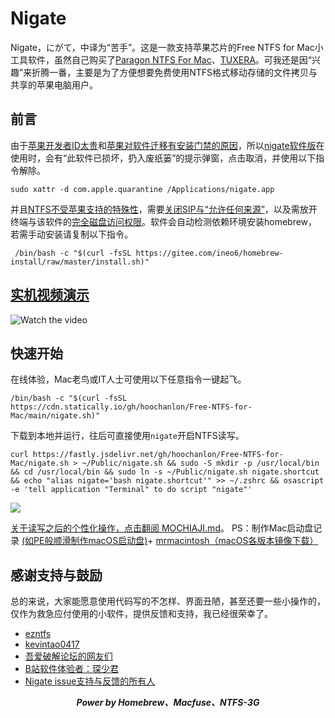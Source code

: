 # Nigate

Nigate，にがて，中译为“苦手”。这是一款支持苹果芯片的Free NTFS for Mac小工具软件，虽然自己购买了[Paragon NTFS For Mac](https://www.paragon-software.com/home/ntfs-mac/)、[TUXERA](https://www.tuxera.com)。可我还是因“兴趣”来折腾一番，主要是为了方便想要免费使用NTFS格式移动存储的文件拷贝与共享的苹果电脑用户。

## 前言

由于[苹果开发者ID太贵](https://blog.csdn.net/Alexander_Wei/article/details/111149103)和[苹果对软件迁移有安装门禁的原因](https://developer.apple.com/cn/developer-id/)，所以[nigate软件版](https://github.com/hoochanlon/Free-NTFS-for-Mac/releases/download/v1.1/nigate.dmg)在使用时，会有“此软件已损坏，扔入废纸篓”的提示弹窗，点击取消，并使用以下指令解除。

```shell
sudo xattr -d com.apple.quarantine /Applications/nigate.app
```
 
并且[NTFS不受苹果支持的特殊性](https://zh.wikipedia.org/wiki/NTFS)，需要[关闭SIP与“允许任何来源”](http://www.downza.cn/mac/10419030.html)，以及需放开终端与该软件的[完全磁盘访问权限](https://github.com/MacPaw/PermissionsKit)。软件会自动检测依赖环境安装homebrew，若需手动安装请复制以下指令。

```shell
 /bin/bash -c "$(curl -fsSL https://gitee.com/ineo6/homebrew-install/raw/master/install.sh)"
``` 
  
## [实机视频演示](https://www.bilibili.com/video/BV1XG4y1f79N)

![Watch the video](https://fastly.jsdelivr.net/gh/hoochanlon/free-mac-ntfs/shashin/example.png)

## 快速开始

在线体验，Mac老鸟或IT人士可使用以下任意指令一键起飞。

 ```shell
 /bin/bash -c "$(curl -fsSL https://cdn.statically.io/gh/hoochanlon/Free-NTFS-for-Mac/main/nigate.sh)"
 ```
 
下载到本地并运行，往后可直接使用`nigate`开启NTFS读写。

```shell
curl https://fastly.jsdelivr.net/gh/hoochanlon/Free-NTFS-for-Mac/nigate.sh > ~/Public/nigate.sh && sudo -S mkdir -p /usr/local/bin && cd /usr/local/bin && sudo ln -s ~/Public/nigate.sh nigate.shortcut && echo "alias nigate='bash nigate.shortcut'" >> ~/.zshrc && osascript -e 'tell application "Terminal" to do script "nigate"'
```
 
![](https://fastly.jsdelivr.net/gh/hoochanlon/Free-NTFS-for-Mac/shashin/ln-s-to-nigate.png)

[关于读写之后的个性化操作，点击翻阅 MOCHIAJI.md](MOCHIAJI.md)。 PS：制作Mac启动盘记录 [(如PE般顺滑制作macOS启动盘)](https://www.cleverfiles.com/data-recovery-software.html)+ [mrmacintosh（macOS各版本镜像下载）](https://mrmacintosh.com/blog/)



## 感谢支持与鼓励
 
 总的来说，大家能愿意使用代码写的不怎样、界面丑陋，甚至还要一些小操作的，仅作为救急应付使用的小软件，提供反馈和支持，我已经很荣幸了。

* [ezntfs](https://github.com/lezgomatt/ezntfs/issues/8#issuecomment-1374428139)
* [kevintao0417](https://github.com/hoochanlon/Free-NTFS-for-Mac/issues/3)
* [吾爱破解论坛的网友们](https://www.52pojie.cn/forum.php?mod=viewthread&tid=1735607&page=1#pid45353784)
* [B站软件体验者：琛少君](https://space.bilibili.com/32713000)
* [Nigate issue支持与反馈的所有人](https://github.com/hoochanlon/Free-NTFS-for-Mac/issues/9)


<div align="center">
<i>
<b>Power by Homebrew、Macfuse、NTFS-3G</b>
</i>
</div>



